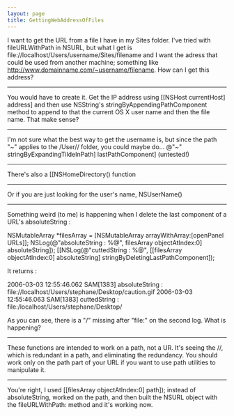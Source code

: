 ```yaml
---
layout: page
title: GettingWebAddressOfFiles
---
```


I want to get the URL from a file I have in my Sites folder. I've tried with fileURLWithPath in NSURL, but what I get is file://localhost/Users/username/Sites/filename and I want the adress that could be used from another machine; something like http://www.domainname.com/~username/filename.
How can I get this address?

----

You would have to create it. Get the IP address using     [[NSHost currentHost] address] and then use NSString's     stringByAppendingPathComponent method to append to that the current OS X user name and then the file name. That make sense?

----

I'm not sure what the best way to get the username is, but since the path "~" applies to the /User/<username>/ folder, you could maybe do...     @"~" stringByExpandingTildeInPath] lastPathComponent] (untested!)

----

There's also a [[NSHomeDirectory() function

----

Or if you are just looking for the user's name, NSUserName()

----

Something weird (to me) is happening when I delete the last component of a URL's absoluteString :

    
NSMutableArray *filesArray = [NSMutableArray arrayWithArray:[openPanel URLs]];
NSLog(@"absoluteString : %@", filesArray objectAtIndex:0] absoluteString]);
[[NSLog(@"cuttedString : %@", [[filesArray objectAtIndex:0] absoluteString] stringByDeletingLastPathComponent]);


It returns :

    
2006-03-03 12:55:46.062 SAM[1383] absoluteString : file://localhost/Users/stephane/Desktop/caution.gif
2006-03-03 12:55:46.063 SAM[1383] cuttedString : file:/localhost/Users/stephane/Desktop/


As you can see, there is a "/" missing after "file:" on the second log.
What is happening?

----
These functions are intended to work on a path, not a UR. It's seeing the //, which is redundant in a path, and eliminating the redundancy. You should work only on the path part of your URL if you want to use path utilities to manipulate it.

----
You're right, I used     [[filesArray objectAtIndex:0] path]); instead of     absoluteString, worked on the path, and then built the NSURL object with the     fileURLWithPath: method and it's working now.

